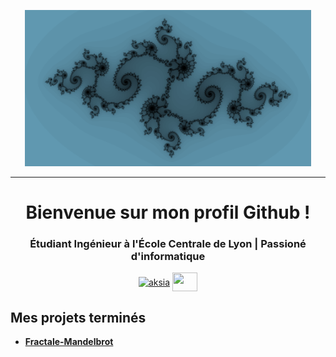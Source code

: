 <p align="center">
  <img src="https://github.com/Antoine-Zurcher-Git/Antoine-Zurcher-Git/blob/main/banniere.png" height="250"/>
</p>
<hr>
<h1 align="center">Bienvenue sur mon profil Github !</h1>
<h3 align="center">Étudiant Ingénieur à l'École Centrale de Lyon | Passioné d'informatique </h3>
<p align="center">
<a href="https://www.linkedin.com/in/antoine-zurcher-b69809201/" target="blank"><img align="center" src="https://cdn.jsdelivr.net/npm/simple-icons@3.0.1/icons/linkedin.svg" alt="aksia" height="30" width="40" /></a>
<a href = "mailto: antoine.zurcher@gmail.com"><img align="center" src="https://simpleicons.org/icons/gmail.svg" height="30" width="40" /></a>
</p>


<p align="center">
  <em>
    
  </em> 
</p>


<h2>Mes projets terminés</h2>

- **[Fractale-Mandelbrot](https://github.com/Antoine-Zurcher-Git/Fractale-Mandelbrot)**





<!--
**Antoine-Zurcher-Git/Antoine-Zurcher-Git** is a ✨ _special_ ✨ repository because its `README.md` (this file) appears on your GitHub profile.

Here are some ideas to get you started:

- 🔭 I’m currently working on ...
- 🌱 I’m currently learning ...
- 👯 I’m looking to collaborate on ...
- 🤔 I’m looking for help with ...
- 💬 Ask me about ...
- 📫 How to reach me: ...
- 😄 Pronouns: ...
- ⚡ Fun fact: ...
-->
